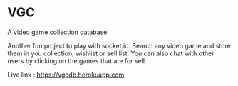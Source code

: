 # VGC
 A video game collection database

Another fun project to play with socket.io. Search any video game and store them in you collection, wishlist or sell list. You can also chat with other users by clicking on the games that are for sell. 

Live link : https://vgcdb.herokuapp.com
